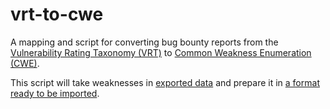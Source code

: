 # vrt-to-cwe
A mapping and script for converting bug bounty reports from the [Vulnerability Rating Taxonomy (VRT)](https://github.com/bugcrowd/vulnerability-rating-taxonomy) to [Common Weakness Enumeration (CWE)](https://cwe.mitre.org/).

This script will take weaknesses in [exported data](https://docs.bugcrowd.com/customers/the-insights-dashboard/download-reports-and-export-submission-data/#exporting-submission-data-to-csv) and prepare it in [a format ready to be imported](https://docs.hackerone.com/en/articles/8541742-import-vulnerabilities).
